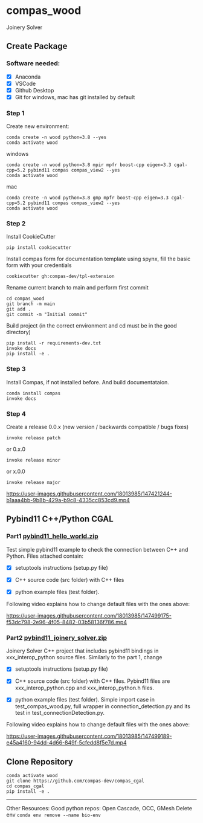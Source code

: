 # compas_wood

Joinery Solver


## Create Package

### Software needed:
- [x] Anaconda
- [x] VSCode
- [x] Github Desktop
- [x] Git for windows, mac has git installed by default

### Step 1
Create new environment:
```
conda create -n wood python=3.8 --yes
conda activate wood
```
windows
``` 
conda create -n wood python=3.8 mpir mpfr boost-cpp eigen=3.3 cgal-cpp=5.2 pybind11 compas compas_view2 --yes 
conda activate wood
```
mac
```
conda create -n wood python=3.8 gmp mpfr boost-cpp eigen=3.3 cgal-cpp=5.2 pybind11 compas compas_view2 --yes
conda activate wood
```


### Step 2

Install CookieCutter
```
pip install cookiecutter
```

Install compas form for documentation template using spynx,  fill the basic form with your credentials
```
cookiecutter gh:compas-dev/tpl-extension
```

Rename current branch to main and perform first commit
```
cd compas_wood
git branch -m main
git add .
git commit -m "Initial commit"
```

Build project (in the correct environment and cd must be in the good directory)
```
pip install -r requirements-dev.txt
invoke docs
pip install -e .
```

### Step 3
Install Compas, if not installed before. And build documentataion.
```
conda install compas
invoke docs
```

### Step 4
Create a release 0.0.x (new version / backwards compatible / bugs fixes)

```
invoke release patch 
```
or  0.x.0
```
invoke release minor
```
or x.0.0
```
invoke release major
```






https://user-images.githubusercontent.com/18013985/147421244-b1aaa4bb-9b8b-429a-b9c8-4335cc853cd9.mp4

## Pybind11 C++/Python CGAL

### Part1 [pybind11_hello_world.zip](https://github.com/petrasvestartas/compas_wood/files/7781554/pybind11_hello_world.zip)

Test simple pybind11 example to check the connection between C++ and Python.
Files attached contain: 
- [x] setuptools instructions (setup.py file)
- [x] C++ source code (src folder) with C++ files
- [x] python example files (test folder).


Following video explains how to change default files with the ones above:

https://user-images.githubusercontent.com/18013985/147499175-f53dc798-2e96-4f05-8482-03b58136f786.mp4


### Part2 [pybind11_joinery_solver.zip](https://github.com/petrasvestartas/compas_wood/files/7781555/pybind11_joinery_solver.zip)

Joinery Solver C++ project that includes pybind11 bindings in xxx_interop_python source files.
Similarly to the part 1, change
- [x] setuptools instructions (setup.py file)
- [x] C++ source code (src folder) with C++ files. Pybind11 files are xxx_interop_python.cpp and xxx_interop_python.h files.
- [x] python example files (test folder). Simple import case in test_compas_wood.py, full wrapper in connection_detection.py and its test in test_connectionDetection.py.


Following video explains how to change default files with the ones above:

https://user-images.githubusercontent.com/18013985/147499189-e45a4160-94dd-4d66-849f-5cfedd8f5e7d.mp4


## Clone Repository

```
conda activate wood
git clone https://github.com/compas-dev/compas_cgal
cd compas_cgal
pip install -e .
```

___
Other Resources:
Good python repos: Open Cascade, OCC, GMesh
Delete env ```conda env remove --name bio-env ```
